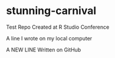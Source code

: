 # stunning-carnival
Test Repo Created at R Studio Conference


A line I wrote on my local computer 


A NEW LINE Written on GitHub
